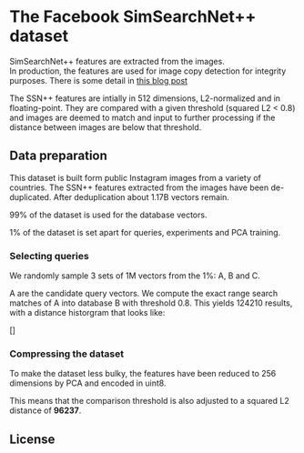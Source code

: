 # The Facebook SimSearchNet++ dataset

SimSearchNet++ features are extracted from the images.  
In production, the features are used for image copy detection for integrity purposes. 
There is some detail in [this blog post](https://ai.facebook.com/blog/using-ai-to-detect-covid-19-misinformation-and-exploitative-content)

The SSN++ features are intially in 512 dimensions, L2-normalized and in floating-point. 
They are compared with a given threshold (squared L2 < 0.8) and images are deemed to match and input to further processing if the distance between images are below that threshold. 

## Data preparation

This dataset is built form public Instagram images from a variety of countries.
The SSN++ features extracted from the images have been de-duplicated. After deduplication about 1.17B vectors remain.

99% of the dataset is used for the database vectors. 

1% of the dataset is set apart for queries, experiments and PCA training.

### Selecting queries 

We randomly sample 3 sets of 1M vectors from the 1%: A, B and C. 

A are the candidate query vectors. 
We compute the exact range search matches of A into database B with threshold 0.8. 
This yields 124210 results, with a distance historgram that looks like: 

[]




### Compressing the dataset 

To make the dataset less bulky, the features have been reduced to 256 dimensions by PCA and encoded in uint8. 

This means that the comparison threshold is also adjusted to a squared L2 distance of **96237**. 



## License


